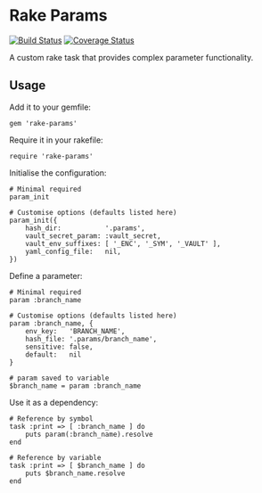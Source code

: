 # Rake Params
[![Build Status](https://travis-ci.org/aetheric/rake-params.svg?branch=master)](https://travis-ci.org/aetheric/rake-params)
[![Coverage Status](https://coveralls.io/repos/github/aetheric/rake-params/badge.svg?branch=master)](https://coveralls.io/github/aetheric/rake-params?branch=master)

A custom rake task that provides complex parameter functionality.

## Usage

Add it to your gemfile:

	gem 'rake-params'

Require it in your rakefile:

	require 'rake-params'

Initialise the configuration:

	# Minimal required
	param_init

	# Customise options (defaults listed here)
	param_init({
		hash_dir:           '.params',
		vault_secret_param: :vault_secret,
		vault_env_suffixes: [ '_ENC', '_SYM', '_VAULT' ],
		yaml_config_file:   nil,
	})

Define a parameter:

	# Minimal required
	param :branch_name

	# Customise options (defaults listed here)
	param :branch_name, {
		env_key:   'BRANCH_NAME',
		hash_file: '.params/branch_name',
		sensitive: false,
		default:   nil
	}

	# param saved to variable
	$branch_name = param :branch_name

Use it as a dependency:

	# Reference by symbol
	task :print => [ :branch_name ] do
		puts param(:branch_name).resolve
	end

	# Reference by variable
	task :print => [ $branch_name ] do
		puts $branch_name.resolve
	end
